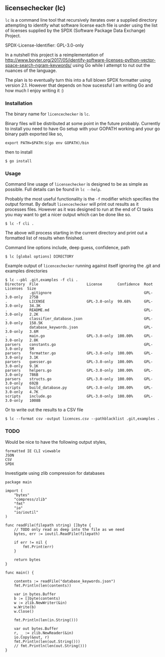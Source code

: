 licensechecker (lc)
-------------------
`lc` is a command line tool that recursively iterates over a supplied directory
attempting to identify what software license each file is under using the list
of licenses supplied by the SPDX (Software Package Data Exchange) Project.

SPDX-License-Identifier: GPL-3.0-only

In a nutshell this project is a reimplementation of http://www.boyter.org/2017/05/identify-software-licenses-python-vector-space-search-ngram-keywords/ using Go while I attempt to nut out the nuances of the language. 

The plan is to eventually turn this into a full blown SPDX formatter using version 2.1. However that depends on how sucessful I am writing Go and how much I enjoy writing it :)

### Installation

The binary name for `licencechecker` is `lc`.

Binary files will be distributed at some point in the future probably. Currently to install you need to have Go setup with your GOPATH working and your go binary path exported like so,

```
export PATH=$PATH:$(go env GOPATH)/bin
```

then to install

```
$ go install
```


### Usage

Command line usage of `licensechecker` is designed to be as simple as possible.
Full details can be found in `lc --help`.

Probably the most useful functionality is the `-f` modifier which specifies the output format.
By default `licencechecker` will print out results as it processes files. However as it was designed
to run at the end of CI tasks you may want to get a nicer output which can be done like so.

```
$ lc -f cli .
```

The above will process starting in the current directory and print out a formatted list of results when finished.

Command line options include, deep guess, confidence, path

```
$ lc [global options] DIRECTORY
```

Example output of `licencechecker` running against itself ignoring the .git and examples directories

	$ lc --pbl .git,examples -f cli .
	Directory  File                      License       Confidence  Root Licenses  Size
	.          .gitignore                                          GPL-3.0-only   275B
	.          LICENSE                   GPL-3.0-only  99.68%      GPL-3.0-only   34.3K
	.          README.md                                           GPL-3.0-only   2.2K
	.          classifier_database.json                            GPL-3.0-only   158.5K
	.          database_keywords.json                              GPL-3.0-only   3.6M
	.          main.go                   GPL-3.0-only  100.00%     GPL-3.0-only   2.8K
	parsers    constants.go                                        GPL-3.0-only   5M
	parsers    formatter.go              GPL-3.0-only  100.00%     GPL-3.0-only   3.1K
	parsers    guesser.go                GPL-3.0-only  100.00%     GPL-3.0-only   9.1K
	parsers    helpers.go                GPL-3.0-only  100.00%     GPL-3.0-only   786B
	parsers    structs.go                GPL-3.0-only  100.00%     GPL-3.0-only   692B
	scripts    build_database.py         GPL-3.0-only  100.00%     GPL-3.0-only   4.7K
	scripts    include.go                GPL-3.0-only  100.00%     GPL-3.0-only   1008B


Or to write out the results to a CSV file

```
$ lc --format csv -output licences.csv --pathblacklist .git,examples .
```


### TODO

Would be nice to have the following output styles,

	formatted IE CLI viewable
	JSON
	CSV
	SPDX


Investigate using zlib compression for databases

```
package main

import (
	"bytes"
	"compress/zlib"
	"fmt"
	"io"
	"io/ioutil"
)

func readFile(filepath string) []byte {
	// TODO only read as deep into the file as we need
	bytes, err := ioutil.ReadFile(filepath)

	if err != nil {
		fmt.Print(err)
	}

	return bytes
}

func main() {

	contents := readFile("database_keywords.json")
	fmt.Println(len(contents))

	var in bytes.Buffer
	b := []byte(contents)
	w := zlib.NewWriter(&in)
	w.Write(b)
	w.Close()

	fmt.Println(len(in.String()))

	var out bytes.Buffer
	r, _ := zlib.NewReader(&in)
	io.Copy(&out, r)
	fmt.Println(len(out.String()))
	// fmt.Println(len(out.String()))
}
```